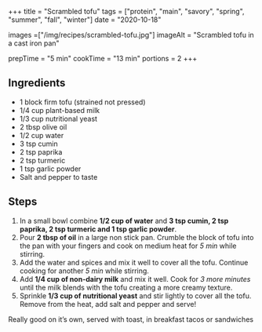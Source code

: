 +++
title = "Scrambled tofu"
tags = ["protein", "main", "savory", "spring", "summer", "fall", "winter"]
date = "2020-10-18"

images =["/img/recipes/scrambled-tofu.jpg"]
imageAlt = "Scrambled tofu in a cast iron pan"

prepTime = "5 min"
cookTime = "13 min"
portions = 2
+++

<div class="recipe-content">
<div class="ingredients">

## Ingredients  

- 1 block firm tofu (strained not pressed)
- 1/4 cup plant-based milk
- 1/3 cup nutritional yeast
- 2 tbsp olive oil
- 1/2 cup water
- 3 tsp cumin
- 2 tsp paprika
- 2 tsp turmeric
- 1 tsp garlic powder
- Salt and pepper to taste

</div>
<div class="steps">

## Steps

1. In a small bowl combine **1/2 cup of water** and **3 tsp cumin, 2 tsp paprika, 2 tsp turmeric and 1 tsp garlic powder**.
2. Pour **2 tbsp of oil** in a large non stick pan. Crumble the block of tofu into the pan with your fingers and cook on medium heat for *5 min* while stirring.
3. Add the water and spices and mix it well to cover all the tofu. Continue cooking for another *5 min* while stirring.
4. Add **1/4 cup of non-dairy milk** and mix it well. Cook for *3 more minutes* until the milk blends with the tofu creating a more creamy texture.
5. Sprinkle **1/3 cup of nutritional yeast** and stir lightly to cover all the tofu. Remove from the heat, add salt and pepper and serve!

Really good on it’s own, served with toast, in breakfast tacos or sandwiches
</div>
</div>
